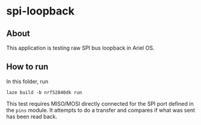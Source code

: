 # spi-loopback

## About

This application is testing raw SPI bus loopback in Ariel OS.

## How to run

In this folder, run

    laze build -b nrf52840dk run

This test requires MISO/MOSI directly connected for the SPI port defined in the
`pins` module.
It attempts to do a transfer and compares if what was sent has been read back.
